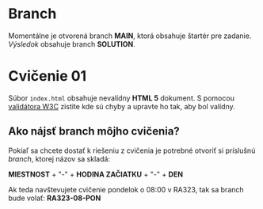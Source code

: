 # Branch
Momentálne je otvorená branch __MAIN__, ktorá obsahuje štartér pre zadanie. _Výsledok_ obsahuje branch  __SOLUTION__.

# Cvičenie 01

Súbor `index.html` obsahuje nevalídny __HTML 5__ dokument. S pomocou [validátora W3C](https://validator.w3.org/#validate_by_input) zistite kde sú chyby a upravte ho tak, aby bol valídny.

## Ako nájsť branch môjho cvičenia?
Pokiaľ sa chcete dostať k riešeniu z cvičenia je potrebné otvoriť si príslušnú _branch_, ktorej názov sa skladá:

__MIESTNOST__ + "-" + __HODINA ZAČIATKU__ + "-" + __DEN__

Ak teda navštevujete cvičenie pondelok o 08:00 v RA323, tak sa branch bude volať: __RA323-08-PON__
